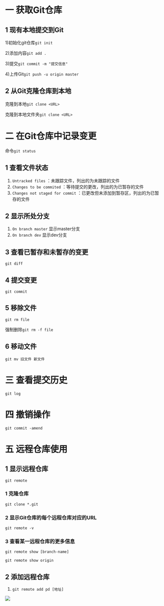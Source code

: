 # 一 获取Git仓库
## 1 现有本地提交到Git
1)初始化git仓库```git init```

2)添加内容```git add .```

3)提交```git commit -m "提交信息"```

4)上传Git```git push -u origin master```


## 2 从Git克隆仓库到本地
克隆到本地```git clone <URL>```

克隆到本地文件夹```git clone <URL>```

# 二 在Git仓库中记录变更
命令```git status```
## 1 查看文件状态
1) ```Untracked files``` ：未跟踪文件，列出的为未跟踪的文件
2) ```Changes to be commited``` ：等待提交的更改，列出的为已暂存的文件
3) ```Changes not staged for commit``` ：已更改但未添加到暂存区，列出的为已暂存的文件

## 2 显示所处分支
1) ```On branch master``` 显示master分支
2) ```On branch dev``` 显示dev分支

## 3 查看已暂存和未暂存的变更
```git diff```

## 4 提交变更
```git commit``` 

## 5 移除文件
```git rm file```

强制删除```git rm -f file```

## 6 移动文件
```git mv 旧文件 新文件```

# 三 查看提交历史
```git log```

# 四 撤销操作
```git commit -amend```

# 五 远程仓库使用
## 1 显示远程仓库
```git remote```

### 1 克隆仓库
```git clone *.git```

### 2 显示Git仓库的每个远程仓库对应的URL
```git remote -v```

### 3 查看某一远程仓库的更多信息
```git remote show [branch-name]```

```git remote show origin```

## 2 添加远程仓库
1) ```git remote add pd [地址]```




![](../附件/Pasted%20image%2020230209191036.png)